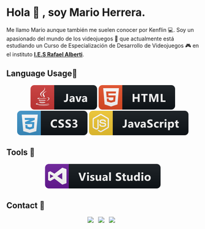 # Hola 👋 , soy Mario Herrera.

Me llamo Mario aunque también me suelen conocer por Kenflin :computer:. Soy un apasionado del mundo de los videojuegos :space_invader: que actualmente está estudiando un Curso de Especialización de Desarrollo de Videojuegos :video_game: en el instituto [**I.E.S Rafael Alberti**](https://github.com/IES-Rafael-Alberti).

## Language Usage💬
 <p align="center">
<img src="https://github.com/MikeCodesDotNET/ColoredBadges/blob/master/svg/dev/languages/java.svg" />
<img src="https://github.com/MikeCodesDotNET/ColoredBadges/blob/master/svg/dev/languages/html.svg" />
<img src="https://github.com/MikeCodesDotNET/ColoredBadges/blob/master/svg/dev/languages/css3.svg" />
<img src="https://github.com/MikeCodesDotNET/ColoredBadges/blob/master/svg/dev/languages/js.svg" />
</p>



## Tools :wrench:
<p align="center">
<img src="https://github.com/MikeCodesDotNET/ColoredBadges/blob/master/svg/dev/tools/visualstudio.svg" />
</p>

## Contact :postbox:

<p align='center'>
<a href="https://twitch.tv/Kenflinaso"><img height="64" src="https://cdn3.iconfinder.com/data/icons/popular-services-brands-vol-2/512/twitch-512.png"></a>&nbsp;&nbsp;   
<a href="https://twitter.com/MarioKenflin"><img height="64" src="https://cdn4.iconfinder.com/data/icons/social-media-icons-the-circle-set/48/twitter_circle-512.png"></a>&nbsp;&nbsp;
<a href="https://instagram.com/Kenflin"><img height="64" src="https://cdn4.iconfinder.com/data/icons/social-messaging-ui-color-shapes-2-free/128/social-instagram-new-circle-256.png"></a>&nbsp;&nbsp;
</p>  
